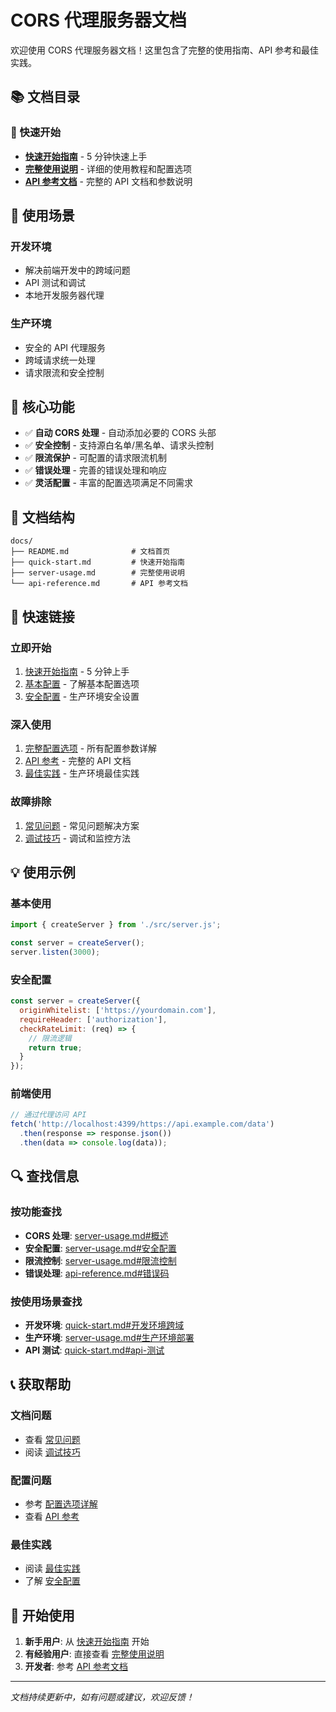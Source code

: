 # CORS 代理服务器文档

欢迎使用 CORS 代理服务器文档！这里包含了完整的使用指南、API 参考和最佳实践。

## 📚 文档目录

### 🚀 快速开始
- **[快速开始指南](quick-start.md)** - 5 分钟快速上手
- **[完整使用说明](server-usage.md)** - 详细的使用教程和配置选项
- **[API 参考文档](api-reference.md)** - 完整的 API 文档和参数说明

## 🎯 使用场景

### 开发环境
- 解决前端开发中的跨域问题
- API 测试和调试
- 本地开发服务器代理

### 生产环境
- 安全的 API 代理服务
- 跨域请求统一处理
- 请求限流和安全控制

## 🔧 核心功能

- ✅ **自动 CORS 处理** - 自动添加必要的 CORS 头部
- ✅ **安全控制** - 支持源白名单/黑名单、请求头控制
- ✅ **限流保护** - 可配置的请求限流机制
- ✅ **错误处理** - 完善的错误处理和响应
- ✅ **灵活配置** - 丰富的配置选项满足不同需求

## 📖 文档结构

```
docs/
├── README.md              # 文档首页
├── quick-start.md         # 快速开始指南
├── server-usage.md        # 完整使用说明
└── api-reference.md       # API 参考文档
```

## 🚀 快速链接

### 立即开始
1. [快速开始指南](quick-start.md) - 5 分钟上手
2. [基本配置](server-usage.md#基本配置) - 了解基本配置选项
3. [安全配置](server-usage.md#安全配置) - 生产环境安全设置

### 深入使用
1. [完整配置选项](server-usage.md#配置选项) - 所有配置参数详解
2. [API 参考](api-reference.md) - 完整的 API 文档
3. [最佳实践](api-reference.md#最佳实践) - 生产环境最佳实践

### 故障排除
1. [常见问题](quick-start.md#故障排除) - 常见问题解决方案
2. [调试技巧](server-usage.md#调试技巧) - 调试和监控方法

## 💡 使用示例

### 基本使用
```javascript
import { createServer } from './src/server.js';

const server = createServer();
server.listen(3000);
```

### 安全配置
```javascript
const server = createServer({
  originWhitelist: ['https://yourdomain.com'],
  requireHeader: ['authorization'],
  checkRateLimit: (req) => {
    // 限流逻辑
    return true;
  }
});
```

### 前端使用
```javascript
// 通过代理访问 API
fetch('http://localhost:4399/https://api.example.com/data')
  .then(response => response.json())
  .then(data => console.log(data));
```

## 🔍 查找信息

### 按功能查找
- **CORS 处理**: [server-usage.md#概述](server-usage.md#概述)
- **安全配置**: [server-usage.md#安全配置](server-usage.md#安全配置)
- **限流控制**: [server-usage.md#限流控制](server-usage.md#限流控制)
- **错误处理**: [api-reference.md#错误码](api-reference.md#错误码)

### 按使用场景查找
- **开发环境**: [quick-start.md#开发环境跨域](quick-start.md#开发环境跨域)
- **生产环境**: [server-usage.md#生产环境部署](server-usage.md#生产环境部署)
- **API 测试**: [quick-start.md#api-测试](quick-start.md#api-测试)

## 📞 获取帮助

### 文档问题
- 查看 [常见问题](quick-start.md#故障排除)
- 阅读 [调试技巧](server-usage.md#调试技巧)

### 配置问题
- 参考 [配置选项详解](server-usage.md#配置选项)
- 查看 [API 参考](api-reference.md)

### 最佳实践
- 阅读 [最佳实践](api-reference.md#最佳实践)
- 了解 [安全配置](server-usage.md#安全配置)

## 🎉 开始使用

1. **新手用户**: 从 [快速开始指南](quick-start.md) 开始
2. **有经验用户**: 直接查看 [完整使用说明](server-usage.md)
3. **开发者**: 参考 [API 参考文档](api-reference.md)

---

*文档持续更新中，如有问题或建议，欢迎反馈！*
